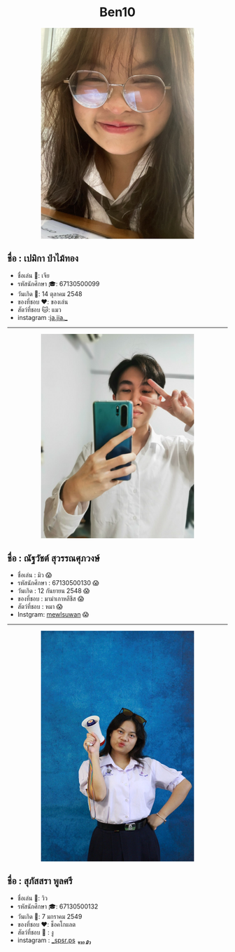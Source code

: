  <h1 align= "center"> Ben10 </h1>

<p align ="center"> 
<img src ="image/Pemika_Pamaithong.jpg" width ="350" >
</p>


## ชื่อ : เปมิกา ป่าไม้ทอง
* ชื่อเล่น :woman:: เจีย
* รหัสนักศึกษา :mortar_board:: 67130500099
* วันเกิด :tada:: 14 ตุลาคม 2548
* ของที่ชอบ :hearts:: ของเล่น
* สัตว์ที่ชอบ :cat:: แมว 
* instagram :[ja.jia._](https://l.messenger.com/l.php?u=https%3A%2F%2Fwww.instagram.com%2Fja.jia._%3Figsh%3DMTl1OHBncHp3eTNuZw%253D%253D&h=AT1a03j2SDIMrRyjoZDndprtAO0eaH3z2eXWzWlkn6GqQKIaauR1n6L84GR-zfAXcntKeKU5O0Yj03CWVI4kqprdGAgKUuN9tO65vdVTNBVXrgeX06XJh64pklC71vaYFmDAsw)

<hr>
<p align ="center"> 
<img src ="image/Natthawat_Suwan.jpg" width ="350" >
</p>

## ชื่อ : ณัฐวัชต์ สุวรรณศุภวงษ์
* ชื่อเล่น : มิว :scream:
* รหัสนักศึกษา : 67130500130 :scream:
* วันเกิด : 12 กันยายน 2548 :scream:
* ของที่ชอบ : มาม่าเกาหลีชีส :scream:
* สัตว์ที่ชอบ : หมา :scream:
* Instgram: [mewlsuwan](https://www.instagram.com/mewlsuwan/) :scream:
<hr>
<p align ="center"> 
<img src ="LINE_ALBUM_น่าร๊ากกกอะ_240821_1.jpg" width ="350" >
</p>

## ชื่อ : สุภัสสรา พูลศรี
* ชื่อเล่น :tulip:: วิว
* รหัสนักศึกษา :mortar_board:: 67130500132
* วันเกิด  :birthday:: 7 มกราคม 2549
* ของที่ชอบ :heart:: ช็อคโกแลต 
* สัตว์ที่ชอบ :snake: :  งู 
* instagram : [_spsr.ps](https://www.instagram.com/_spsr.ps/)  <sub>*__จาก มิว__*</sub>

